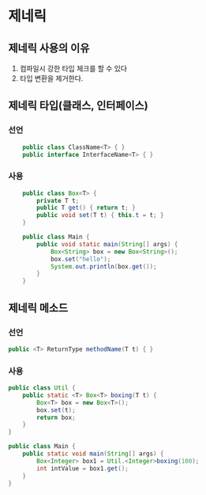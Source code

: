 # 제네릭

## 제네릭 사용의 이유

1. 컴파일시 강한 타입 체크를 할 수 있다
2. 타입 변환을 제거한다.

## 제네릭 타입(클래스, 인터페이스)

### 선언

```java
    public class ClassName<T> { }
    public interface InterfaceName<T> { }
```

### 사용

```java
    public class Box<T> {
        private T t;
        public T get() { return t; }
        public void set(T t) { this.t = t; }
    }
```

```java
    public class Main {
        public void static main(String[] args) {
            Box<String> box = new Box<String>();
            box.set("hello");
            System.out.println(box.get());
        }
    }
```

## 제네릭 메소드

### 선언

```java
public <T> ReturnType methodName(T t) { }
```

### 사용

```java
public class Util {
    public static <T> Box<T> boxing(T t) {
        Box<T> box = new Box<T>();
        box.set(t);
        return box;
    }
}
```

```java
public class Main {
    public static void main(String[] args) {
        Box<Integer> box1 = Util.<Integer>boxing(100);
        int intValue = box1.get();
    }
}
```
